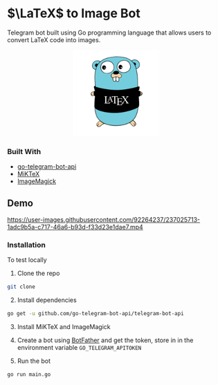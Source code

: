 # $\LaTeX$ to Image Bot

Telegram bot built using Go programming language that allows users to convert LaTeX code into images.



<!-- PROJECT LOGO -->
<div align="center">
    <img src="readme_assets/bot-logo.png" alt="Logo" width="200" height="200">
</div>



### Built With

 

* [go-telegram-bot-api](https://github.com/go-telegram-bot-api/telegram-bot-api)
* [MiKTeX ](https://miktex.org/)
* [ImageMagick](https://imagemagick.org/index.php)


 
 
## Demo


https://user-images.githubusercontent.com/92264237/237025713-1adc9b5a-c717-46a6-b93d-f33d23e1dae7.mp4



### Installation

To test locally 

1. Clone the repo
```sh
git clone 
```

2. Install dependencies

```sh
go get -u github.com/go-telegram-bot-api/telegram-bot-api
```

3. Install MiKTeX and ImageMagick

4. Create a bot using [BotFather](https://t.me/botfather) and get the token, store in in the environment variable `GO_TELEGRAM_APITOKEN`

5. Run the bot

```sh
go run main.go
```

